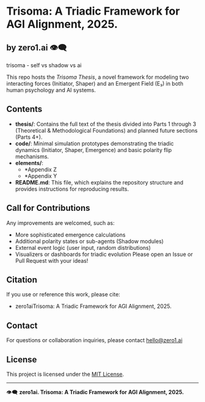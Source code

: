 # Trisoma: A Triadic Framework for AGI Alignment, 2025.
  by zero1.ai
👁️‍🗨️
---

trisoma - self vs shadow vs ai



This repo hosts the *Trisoma Thesis*, a novel framework for modeling
two interacting forces (Initiator, Shaper) and an Emergent Field (E₃)
in both human psychology and AI systems. 


## Contents

- **thesis/**: Contains the full text of the thesis divided into Parts 1 through 3 (Theoretical & Methodological Foundations) and planned future sections (Parts 4+).
- **code/**: Minimal simulation prototypes demonstrating the triadic dynamics (Initiator, Shaper, Emergence) and basic polarity flip mechanisms.
- **elements/**:  
  - *Appendix Z
  - *Appendix Y
- **README.md**:  This file, which explains the repository structure and provides instructions for reproducing results.


## Call for Contributions

Any improvements are welcomed, such as:
- More sophisticated emergence calculations
- Additional polarity states or sub-agents (Shadow modules)
- External event logic (user input, random distributions)
- Visualizers or dashboards for triadic evolution
Please open an Issue or Pull Request with your ideas!


## Citation
If you use or reference this work, please cite:
- zero1aiTrisoma: A Triadic Framework for AGI Alignment, 2025.


## Contact
For questions or collaboration inquiries, please contact hello@zero1.ai


## License
This project is licensed under the [MIT License](./LICENSE).


---
👁️‍🗨️
**zero1ai. Trisoma: A Triadic Framework for AGI Alignment, 2025.**
